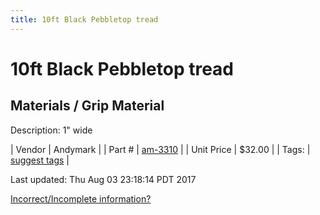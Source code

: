 ```yaml
---
title: 10ft Black Pebbletop tread
---
```


# 10ft Black Pebbletop tread
## Materials / Grip Material
Description: 	1" wide 

| Vendor | Andymark | 
| Part # | [am-3310](http://www.andymark.com/product-p/am-3310.htm) | 
| Unit Price | $32.00 | 
| Tags: | [suggest tags](https://docs.google.com/forms/d/e/1FAIpQLSeWyY8v3RgOty-MyWmh9U0iivNYN_molChYyS-0U-o-kOAv_g/viewform) | 

Last updated: Thu Aug 03 23:18:14 PDT 2017

 [Incorrect/Incomplete information?](https://docs.google.com/forms/d/e/1FAIpQLSeWyY8v3RgOty-MyWmh9U0iivNYN_molChYyS-0U-o-kOAv_g/viewform)